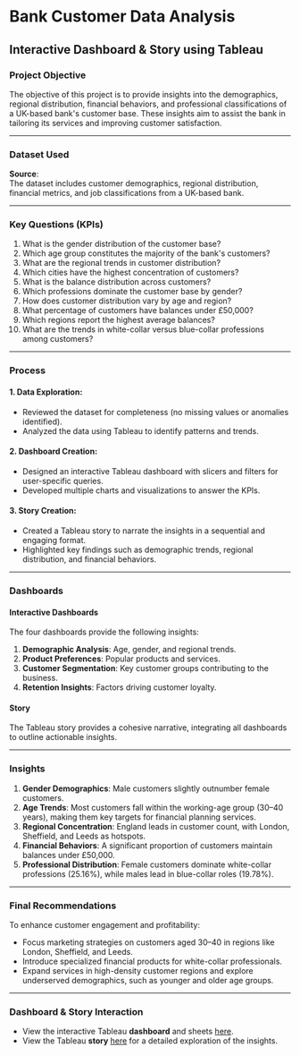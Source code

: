 # Bank Customer Data Analysis  
## Interactive Dashboard & Story using Tableau  

### Project Objective  
The objective of this project is to provide insights into the demographics, regional distribution, financial behaviors, and professional classifications of a UK-based bank's customer base. These insights aim to assist the bank in tailoring its services and improving customer satisfaction.  

---

### Dataset Used  
**Source**:  
The dataset includes customer demographics, regional distribution, financial metrics, and job classifications from a UK-based bank.  

---

### Key Questions (KPIs)  
1. What is the gender distribution of the customer base?  
2. Which age group constitutes the majority of the bank's customers?  
3. What are the regional trends in customer distribution?  
4. Which cities have the highest concentration of customers?  
5. What is the balance distribution across customers?  
6. Which professions dominate the customer base by gender?  
7. How does customer distribution vary by age and region?  
8. What percentage of customers have balances under £50,000?  
9. Which regions report the highest average balances?  
10. What are the trends in white-collar versus blue-collar professions among customers?  

---

### Process  

#### 1. Data Exploration:  
- Reviewed the dataset for completeness (no missing values or anomalies identified).  
- Analyzed the data using Tableau to identify patterns and trends.  

#### 2. Dashboard Creation:  
- Designed an interactive Tableau dashboard with slicers and filters for user-specific queries.  
- Developed multiple charts and visualizations to answer the KPIs.  

#### 3. Story Creation:  
- Created a Tableau story to narrate the insights in a sequential and engaging format.  
- Highlighted key findings such as demographic trends, regional distribution, and financial behaviors.  

---

### Dashboards  

#### Interactive Dashboards  
The four dashboards provide the following insights:  
1. **Demographic Analysis**: Age, gender, and regional trends.  
2. **Product Preferences**: Popular products and services.  
3. **Customer Segmentation**: Key customer groups contributing to the business.  
4. **Retention Insights**: Factors driving customer loyalty.  

#### Story  
The Tableau story provides a cohesive narrative, integrating all dashboards to outline actionable insights.  

---

### Insights  

1. **Gender Demographics**: Male customers slightly outnumber female customers.  
2. **Age Trends**: Most customers fall within the working-age group (30–40 years), making them key targets for financial planning services.  
3. **Regional Concentration**: England leads in customer count, with London, Sheffield, and Leeds as hotspots.  
4. **Financial Behaviors**: A significant proportion of customers maintain balances under £50,000.  
5. **Professional Distribution**: Female customers dominate white-collar professions (25.16%), while males lead in blue-collar roles (19.78%).  

---

### Final Recommendations  
To enhance customer engagement and profitability:  
- Focus marketing strategies on customers aged 30–40 in regions like London, Sheffield, and Leeds.  
- Introduce specialized financial products for white-collar professionals.  
- Expand services in high-density customer regions and explore underserved demographics, such as younger and older age groups.  

---

### Dashboard & Story Interaction  
- View the interactive Tableau **dashboard** and sheets [here](https://public.tableau.com/app/profile/ruthvik.dacha/viz/BankCustomerDataAnalysis_17372171558080/BankDataCustomerAnalysis).  
- View the Tableau **story** [here](https://public.tableau.com/app/profile/ruthvik.dacha/viz/BankCustomerDataAnalysis-Story_17374149804270/BankDataCustomerAnalysis) for a detailed exploration of the insights.  
